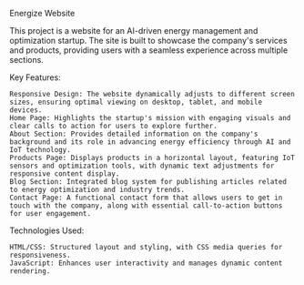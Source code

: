 Energize Website

This project is a website for an AI-driven energy management and optimization startup. The site is built to showcase the company's services and products, providing users with a seamless experience across multiple sections.

Key Features:

    Responsive Design: The website dynamically adjusts to different screen sizes, ensuring optimal viewing on desktop, tablet, and mobile devices.
    Home Page: Highlights the startup's mission with engaging visuals and clear calls to action for users to explore further.
    About Section: Provides detailed information on the company's background and its role in advancing energy efficiency through AI and IoT technology.
    Products Page: Displays products in a horizontal layout, featuring IoT sensors and optimization tools, with dynamic text adjustments for responsive content display.
    Blog Section: Integrated blog system for publishing articles related to energy optimization and industry trends.
    Contact Page: A functional contact form that allows users to get in touch with the company, along with essential call-to-action buttons for user engagement.

Technologies Used:

    HTML/CSS: Structured layout and styling, with CSS media queries for responsiveness.
    JavaScript: Enhances user interactivity and manages dynamic content rendering.

   
